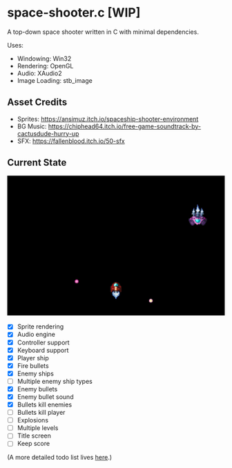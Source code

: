 space-shooter.c [WIP]
=====================
A top-down space shooter written in C with minimal dependencies.

Uses:
- Windowing: Win32
- Rendering: OpenGL
- Audio: XAudio2
- Image Loading: stb_image

Asset Credits
-------------
- Sprites: https://ansimuz.itch.io/spaceship-shooter-environment
- BG Music: https://chiphead64.itch.io/free-game-soundtrack-by-cactusdude-hurry-up
- SFX: https://fallenblood.itch.io/50-sfx

Current State
-------------

![gif](./site/img/space-shooter.c.gif)

- [x] Sprite rendering
- [x] Audio engine
- [x] Controller support
- [x] Keyboard support
- [x] Player ship
- [x] Fire bullets
- [x] Enemy ships
- [ ] Multiple enemy ship types
- [x] Enemy bullets
- [x] Enemy bullet sound
- [x] Bullets kill enemies
- [ ] Bullets kill player
- [ ] Explosions
- [ ] Multiple levels
- [ ] Title screen
- [ ] Keep score

(A more detailed todo list lives [here](./TODO.md).)